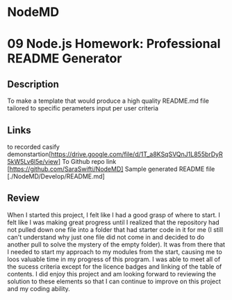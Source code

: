 # NodeMD
# 09 Node.js Homework: Professional README Generator

## Description
To make a template that would produce a high quality README.md file tailored to specific perameters input per user criteria

## Links
to recorded casify demonstartion[https://drive.google.com/file/d/1T_a8KSqSVQnJ1L855brDyR5kW5Lv6l5e/view]
To Github repo link [https://github.com/SaraSwifti/NodeMD]
Sample generated README file [./NodeMD/Develop/README.md]

## Review
When I started this project, I felt like I had a good grasp of where to start. I felt like I was making great progress until I realized that the repository had not pulled down one file into a folder that had starter code in it for me (I still can't understand why just one file did not come in and decided to do another pull to solve the mystery of the empty folder). It was from there that I needed to start my approach to my modules from the start, causing me to loos valuable time in my progress of this program. I was able to meet all of the sucess criteria except for the licence badges and linking of the table of contents. I did enjoy this project and am looking forward to reviewing the solution to these elements so that I can continue to improve on this project and my coding ability. 


